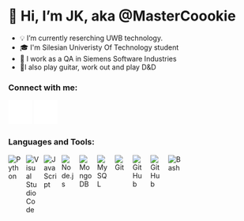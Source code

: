 # 👋 Hi, I’m JK, aka @MasterCoookie
- 💡 I’m currently reserching UWB technology.
- 🎓 I'm Silesian Univeristy Of Technology student
- 💼 I work as a QA in Siemens Software Industries
- 🎸I also play guitar, work out and play D&D

### Connect with me:
[![linkedin](./img/linkedin-dark.svg)](https://www.linkedin.com/in/jan-kocurek-344933242/)
[![instagram](./img/instagram-dark.svg)](https://www.instagram.com/mastercoookie/)

[linkedin]: https://www.linkedin.com/in/jan-kocurek-344933242/
[instagram]: https://www.instagram.com/mastercoookie/

### Languages and Tools:

<img align="left" alt="Python" width="26px" src="https://upload.wikimedia.org/wikipedia/commons/c/c3/Python-logo-notext.svg" style="padding-right:10px;" />
<img align="left" alt="Visual Studio Code" width="26px" src="https://cdn.jsdelivr.net/gh/devicons/devicon/icons/vscode/vscode-original.svg" style="padding-right:10px;" />
<img align="left" alt="JavaScript" width="26px" src="https://cdn.jsdelivr.net/gh/devicons/devicon/icons/javascript/javascript-original.svg" style="padding-right:10px;" />
<img align="left" alt="Node.js" width="26px" src="https://cdn.jsdelivr.net/gh/devicons/devicon/icons/nodejs/nodejs-original.svg" style="padding-right:10px;" />
<img align="left" alt="MongoDB" width="26px" src="https://cdn.jsdelivr.net/gh/devicons/devicon/icons/mongodb/mongodb-original.svg" style="padding-right:10px;" />
<img align="left" alt="MySQL" width="26px" src="https://cdn.jsdelivr.net/gh/devicons/devicon/icons/mysql/mysql-original.svg" style="padding-right:10px;" />
<img align="left" alt="Git" width="26px" src="https://cdn.jsdelivr.net/gh/devicons/devicon/icons/git/git-original.svg" style="padding-right:10px;" />
<img align="left" alt="GitHub" width="26px" src="https://user-images.githubusercontent.com/3369400/139447912-e0f43f33-6d9f-45f8-be46-2df5bbc91289.png" style="padding-right:10px;" />
<img align="left" alt="GitHub" width="26px" src="https://user-images.githubusercontent.com/3369400/139448065-39a229ba-4b06-434b-bc67-616e2ed80c8f.png" style="padding-right:10px;" />
<img align="left" alt="Bash" width="26px" src="https://www.vectorlogo.zone/util/preview.html?image=/logos/gnu_bash/gnu_bash-icon.svg" />

<br />
<br />